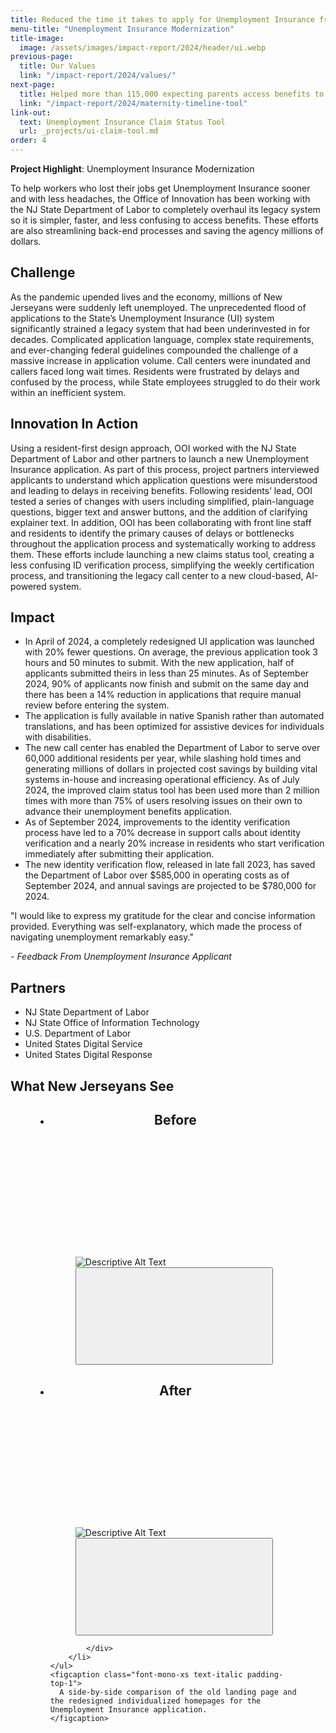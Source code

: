 ```yaml
---
title: Reduced the time it takes to apply for Unemployment Insurance from nearly 4 hours to less than 25 minutes
menu-title: "Unemployment Insurance Modernization"
title-image:
  image: /assets/images/impact-report/2024/header/ui.webp
previous-page:
  title: Our Values
  link: "/impact-report/2024/values/"
next-page:
  title: Helped more than 115,000 expecting parents access benefits to care for their newborns
  link: "/impact-report/2024/maternity-timeline-tool"
link-out:
  text: Unemployment Insurance Claim Status Tool
  url: _projects/ui-claim-tool.md
order: 4
---
```


<div class="usa-alert usa-alert--info usa-alert--no-icon">
    <div class="usa-alert__body">
        <p class="usa-alert__text">
            <strong> Project Highlight</strong>: Unemployment Insurance Modernization
        </p>
    </div>
</div>

To help workers who lost their jobs get Unemployment Insurance sooner and with less headaches, the Office of Innovation has been working with the NJ State Department of Labor to completely overhaul its legacy system so it is simpler, faster, and less confusing to access benefits. These efforts are also streamlining back-end processes and saving the agency millions of dollars.

## Challenge

As the pandemic upended lives and the economy, millions of New Jerseyans were suddenly left unemployed. The unprecedented flood of applications to the State’s Unemployment Insurance (UI) system significantly strained a legacy system that had been underinvested in for decades. Complicated application language, complex state requirements, and ever-changing federal guidelines compounded the challenge of a massive increase in application volume. Call centers were inundated and callers faced long wait times. Residents were frustrated by delays and confused by the process, while State employees struggled to do their work within an inefficient system.

## Innovation In Action

Using a resident-first design approach, OOI worked with the NJ State Department of Labor and other partners to launch a new Unemployment Insurance application. As part of this process, project partners interviewed applicants to understand which application questions were misunderstood and leading to delays in receiving benefits. Following residents’ lead, OOI tested a series of changes with users including simplified, plain-language questions, bigger text and answer buttons, and the addition of clarifying explainer text. In addition, OOI has been collaborating with front line staff and residents to identify the primary causes of delays or bottlenecks throughout the application process and systematically working to address them. These efforts include launching a new claims status tool, creating a less confusing ID verification process, simplifying the weekly certification process, and transitioning the legacy call center to a new cloud-based, AI-powered system.

## Impact

- In April of 2024, a completely redesigned UI application was launched with 20% fewer questions. On average, the previous application took 3 hours and 50 minutes to submit. With the new application, half of applicants submitted theirs in less than 25 minutes.
  As of September 2024, 90% of applicants now finish and submit on the same day and there has been a 14% reduction in applications that require manual review before entering the system.
- The application is fully available in native Spanish rather than automated translations, and has been optimized for assistive devices for individuals with disabilities.
- The new call center has enabled the Department of Labor to serve over 60,000 additional residents per year, while slashing hold times and generating millions of dollars in projected cost savings by building vital systems in-house and increasing operational efficiency.
  As of July 2024, the improved claim status tool has been used more than 2 million times with more than 75% of users resolving issues on their own to advance their unemployment benefits application.
- As of September 2024, improvements to the identity verification process have led to a 70% decrease in support calls about identity verification and a nearly 20% increase in residents who start verification immediately after submitting their application.
- The new identity verification flow, released in late fall 2023, has saved the Department of Labor over $585,000 in operating costs as of September 2024, and annual savings are projected to be $780,000 for 2024.

<div class="usa-alert usa-alert--info usa-alert--no-icon">
  <div class="usa-alert__body">
    <p class="usa-alert__text">
      "I would like to express my gratitude for the clear and concise information provided. Everything was self-explanatory, which made the process of navigating unemployment remarkably easy."
    </p>
    <p>
    - <em>Feedback From Unemployment Insurance Applicant</em>
    </p>
  </div>
</div>

## Partners

- NJ State Department of Labor
- NJ State Office of Information Technology
- U.S. Department of Labor
- United States Digital Service
- United States Digital Response

## What New Jerseyans See

<figure>
    <ul class="usa-card-group padding-top-2">
        <li class="tablet:grid-col-6 usa-card">
            <div class="usa-card__container">
                <header class="usa-card__header">
                    <h2 class="usa-card__heading">Before</h2>
                </header>
                <div class="usa-card__body">
                    <figure>
                      <div class="position-relative">
                        <img src="/assets/images/impact-report/2024/examples/ui-before.webp" alt="" />
                        <div class="position-absolute bottom-0 right-0">
                          <div class="margin-y-3">
                            <a
                              href="#open-larger-image-ui-before-fig"
                              class="usa-button"
                              aria-controls="open-larger-image-ui-before-fig"
                              data-open-modal
                            >
                              <svg
                                class="usa-icon usa-icon--size-3"
                                focusable="false"
                                role="img"
                              >
                                <use
                                  xlink:href="/assets/njwds/dist/img/sprite.svg#zoom_in"
                                ></use>
                              </svg>
                            </a>
                            <div
                              class="usa-modal usa-modal--xl"
                              id="open-larger-image-ui-before-fig"
                              aria-labelledby="modal-2-heading"
                              aria-describedby="modal-2-description"
                            >
                              <div class="usa-modal__content">
                                <div class="usa-modal__main">
                                  <img
                                    src="/assets/images/impact-report/2024/examples/ui-before.webp"
                                    alt="Descriptive Alt Text"
                                    class="modal__image"
                                  />
                                </div>
                                <button
                                  type="button"
                                  class="usa-button usa-modal__close"
                                  aria-label="Close this window"
                                  data-close-modal
                                >
                                  <svg
                                    class="usa-icon"
                                    aria-hidden="true"
                                    focusable="false"
                                    role="img"
                                  >
                                    <use
                                      xlink:href="/assets/njwds/dist/img/sprite.svg#close"
                                    ></use>
                                  </svg>
                                </button>
                              </div>
                            </div>
                          </div>
                        </div>
                      </div>
                    </figure>
                </div>
            </div>
        </li>
        <li class="tablet:grid-col-6 usa-card">
            <div class="usa-card__container">
                <header class="usa-card__header">
                    <h2 class="usa-card__heading">After</h2>
                </header>
                <div class="usa-card__body">
                    <figure>
                      <div class="position-relative">
                        <img src="/assets/images/impact-report/2024/examples/ui-after.webp" alt="" />
                        <div class="position-absolute bottom-0 right-0">
                          <div class="margin-y-3">
                            <a
                              href="#open-larger-image-ui-after-fig"
                              class="usa-button"
                              aria-controls="open-larger-image-ui-after-fig"
                              data-open-modal
                            >
                              <svg
                                class="usa-icon usa-icon--size-3"
                                focusable="false"
                                role="img"
                              >
                                <use
                                  xlink:href="/assets/njwds/dist/img/sprite.svg#zoom_in"
                                ></use>
                              </svg>
                            </a>
                            <div
                              class="usa-modal usa-modal--xl"
                              id="open-larger-image-ui-after-fig"
                              aria-labelledby="modal-2-heading"
                              aria-describedby="modal-2-description"
                            >
                              <div class="usa-modal__content">
                                <div class="usa-modal__main">
                                  <img
                                    src="/assets/images/impact-report/2024/examples/ui-after.webp"
                                    alt="Descriptive Alt Text"
                                    class="modal__image"
                                  />
                                </div>
                                <button
                                  type="button"
                                  class="usa-button usa-modal__close"
                                  aria-label="Close this window"
                                  data-close-modal
                                >
                                  <svg
                                    class="usa-icon"
                                    aria-hidden="true"
                                    focusable="false"
                                    role="img"
                                  >
                                    <use
                                      xlink:href="/assets/njwds/dist/img/sprite.svg#close"
                                    ></use>
                                  </svg>
                                </button>
                              </div>
                            </div>
                          </div>
                        </div>
                      </div>
                    </figure>
                </div>

            </div>
        </li>
    </ul>
    <figcaption class="font-mono-xs text-italic padding-top-1">
      A side-by-side comparison of the old landing page and the redesigned individualized homepages for the Unemployment Insurance application.
    </figcaption>

</figure>
